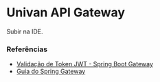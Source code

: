 # Univan API Gateway

Subir na IDE.

### Referências

- [Validação de Token JWT - Spring Boot Gateway](https://blog.knoldus.com/spring-cloud-gateway-with-jwt/)
- [Guia do Spring Gateway](https://spring.io/guides/gs/gateway/)
